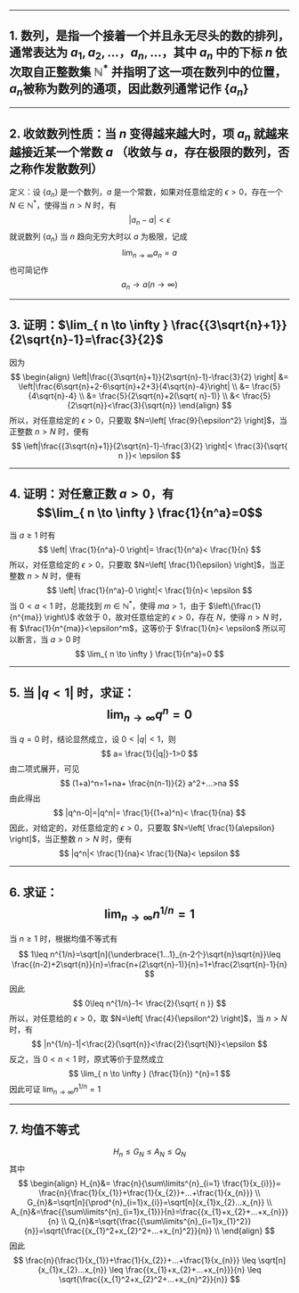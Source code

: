 
------

## 1. 数列，是指一个接着一个并且永无尽头的数的排列，通常表达为 $a_{1},a_{2},…，a_{n},…$，其中 $a_{n}$ 中的下标 $n$ 依次取自正整数集 $\mathbb{N}^*$ 并指明了这一项在数列中的位置，$a_{n}$被称为数列的通项，因此数列通常记作 $\{ a_{n} \}$

------

## 2. 收敛数列性质：当 $n$ 变得越来越大时，项 $a_{n}$ 就越来越接近某一个常数 $a$ （收敛与 $a$，存在极限的数列，否之称作发散数列）

定义：设  $\{ a_{n} \}$ 是一个数列，$a$ 是一个常数，如果对任意给定的 $\epsilon>0$，存在一个 $N \in \mathbb{N}^*$，使得当 $n>N$ 时，有
$$
|a_{n}-a|<\epsilon
$$
就说数列 $\{ a_{n} \}$ 当 $n$ 趋向无穷大时以 $a$ 为极限，记成
$$
\lim_{ n \to \infty }a_{n}=a
$$
也可简记作
$$
a_{n}\rightarrow a(n\rightarrow \infty)
$$

------

## 3. 证明：$\lim_{ n \to \infty } \frac{{3\sqrt{n}+1}}{2\sqrt{n}-1}=\frac{3}{2}$

因为
$$
\begin{align}
\left|\frac{{3\sqrt{n}+1}}{2\sqrt{n}-1}-\frac{3}{2} \right| &= \left|\frac{6\sqrt{n}+2-6\sqrt{n}+2+3}{4\sqrt{n}-4}\right| \\ &= \frac{5}{4\sqrt{n}-4} \\ &= \frac{5}{2\sqrt{n}+2(\sqrt{ n}-1)} \\ &< \frac{5}{2\sqrt{n}}<\frac{3}{\sqrt{n}}
\end{align}
$$
所以，对任意给定的 $\epsilon>0$，只要取 $N=\left[ \frac{9}{\epsilon^2} \right]$，当正整数 $n>N$ 时，便有
$$
\left|\frac{{3\sqrt{n}+1}}{2\sqrt{n}-1}-\frac{3}{2} \right|< \frac{3}{\sqrt{ n }}< \epsilon
$$

------

## 4. 证明：对任意正数 $a>0$，有$$\lim_{ n \to \infty } \frac{1}{n^a}=0$$

当 $a\geq1$ 时有
$$
\left| \frac{1}{n^a}-0 \right|=  \frac{1}{n^a}< \frac{1}{n}
$$
所以，对任意给定的 $\epsilon>0$，只要取 $N=\left[ \frac{1}{\epsilon} \right]$，当正整数 $n>N$ 时，便有
$$
\left| \frac{1}{n^a}-0 \right|< \frac{1}{n}< \epsilon
$$
当 $0<a<1$ 时，总能找到 $m \in \mathbb{N}^*$，使得 $ma>1$，由于 $\left\{\frac{1}{n^{ma}} \right\}$ 收敛于 0，故对任意给定的 $\epsilon>0$，存在 $N$，使得 $n>N$ 时，有 $\frac{1}{n^{ma}}<\epsilon^m$，这等价于 $\frac{1}{n}< \epsilon$
所以可以断言，当 $a>0$ 时
$$
\lim_{ n \to \infty } \frac{1}{n^a}=0
$$

------

## 5. 当 $|q<1|$ 时，求证：$$\lim_{ n \to \infty }q^n=0$$

当 $q=0$ 时，结论显然成立，设 $0<|q|<1$，则
$$
a= \frac{1}{|q|}-1>0
$$
由二项式展开，可见
$$
(1+a)^n=1+na+ \frac{n(n-1)}{2} a^2+…>na
$$
由此得出
$$
|q^n-0|=|q^n|= \frac{1}{(1+a)^n}< \frac{1}{na}
$$
因此，对给定的，对任意给定的 $\epsilon>0$，只要取 $N=\left[ \frac{1}{a\epsilon} \right]$，当正整数 $n>N$ 时，便有
$$
|q^n|< \frac{1}{na}< \frac{1}{Na}< \epsilon
$$

------

## 6. 求证：$$\lim_{ n \to \infty } n^{1/n}=1$$
当 $n \geq 1$ 时，根据均值不等式有
$$
1\leq n^{1/n}=\sqrt[n]{\underbrace{1…1}_{n-2个}\sqrt{n}\sqrt{n}}\leq \frac{(n-2)+2\sqrt{n}}{n}=\frac{n+(2\sqrt{n}-1)}{n}=1+\frac{2\sqrt{n}-1}{n}
$$
因此
$$
0\leq n^{1/n}-1< \frac{2}{\sqrt{ n }}
$$
所以，对任意给的 $\epsilon>0$，取 $N=\left[ \frac{4}{\epsilon^2} \right]$，当 $n>N$ 时，有
$$
|n^{1/n}-1|<\frac{2}{\sqrt{n}}<\frac{2}{\sqrt{N}}<\epsilon
$$
反之，当 $0<n<1$ 时，原式等价于显然成立
$$
\lim_{ n \to \infty } (\frac{1}{n}) ^{n}=1
$$
因此可证 $\lim_{ n \to \infty } n^{1/n}=1$

------

## 7. 均值不等式

$$
H_{n}\leq G_{N}\leq A_{N}\leq Q_{N}
$$
其中
$$
\begin{align}
H_{n}&= \frac{n}{\sum\limits^{n}_{i=1} \frac{1}{x_{i}}}= \frac{n}{\frac{1}{x_{1}}+\frac{1}{x_{2}}+…+\frac{1}{x_{n}}} \\
G_{n}&=\sqrt[n]{\prod^{n}_{i=1}x_{i}}=\sqrt[n]{x_{1}x_{2}…x_{n}} \\
A_{n}&=\frac{{\sum\limits^{n}_{i=1}x_{1}}}{n}=\frac{{x_{1}+x_{2}+…+x_{n}}}{n} \\
Q_{n}&=\sqrt{\frac{{\sum\limits^{n}_{i=1}x_{1}^2}}{n}}=\sqrt{\frac{{x_{1}^2+x_{2}^2+…+x_{n}^2}}{n}} \\
\end{align}
$$
因此
$$
\frac{n}{\frac{1}{x_{1}}+\frac{1}{x_{2}}+…+\frac{1}{x_{n}}} \leq \sqrt[n]{x_{1}x_{2}…x_{n}} \leq \frac{{x_{1}+x_{2}+…+x_{n}}}{n} \leq \sqrt{\frac{{x_{1}^2+x_{2}^2+…+x_{n}^2}}{n}} 
$$